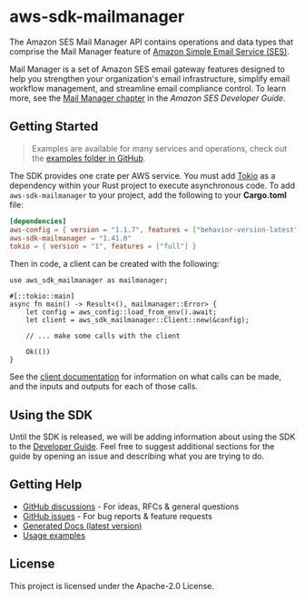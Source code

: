 # aws-sdk-mailmanager

The Amazon SES Mail Manager API contains operations and data types that comprise the Mail Manager feature of [Amazon Simple Email Service (SES)](http://aws.amazon.com/ses).

Mail Manager is a set of Amazon SES email gateway features designed to help you strengthen your organization's email infrastructure, simplify email workflow management, and streamline email compliance control. To learn more, see the [Mail Manager chapter](https://docs.aws.amazon.com/ses/latest/dg/eb.html) in the _Amazon SES Developer Guide_.

## Getting Started

> Examples are available for many services and operations, check out the
> [examples folder in GitHub](https://github.com/awslabs/aws-sdk-rust/tree/main/examples).

The SDK provides one crate per AWS service. You must add [Tokio](https://crates.io/crates/tokio)
as a dependency within your Rust project to execute asynchronous code. To add `aws-sdk-mailmanager` to
your project, add the following to your **Cargo.toml** file:

```toml
[dependencies]
aws-config = { version = "1.1.7", features = ["behavior-version-latest"] }
aws-sdk-mailmanager = "1.41.0"
tokio = { version = "1", features = ["full"] }
```

Then in code, a client can be created with the following:

```rust,no_run
use aws_sdk_mailmanager as mailmanager;

#[::tokio::main]
async fn main() -> Result<(), mailmanager::Error> {
    let config = aws_config::load_from_env().await;
    let client = aws_sdk_mailmanager::Client::new(&config);

    // ... make some calls with the client

    Ok(())
}
```

See the [client documentation](https://docs.rs/aws-sdk-mailmanager/latest/aws_sdk_mailmanager/client/struct.Client.html)
for information on what calls can be made, and the inputs and outputs for each of those calls.

## Using the SDK

Until the SDK is released, we will be adding information about using the SDK to the
[Developer Guide](https://docs.aws.amazon.com/sdk-for-rust/latest/dg/welcome.html). Feel free to suggest
additional sections for the guide by opening an issue and describing what you are trying to do.

## Getting Help

* [GitHub discussions](https://github.com/awslabs/aws-sdk-rust/discussions) - For ideas, RFCs & general questions
* [GitHub issues](https://github.com/awslabs/aws-sdk-rust/issues/new/choose) - For bug reports & feature requests
* [Generated Docs (latest version)](https://awslabs.github.io/aws-sdk-rust/)
* [Usage examples](https://github.com/awslabs/aws-sdk-rust/tree/main/examples)

## License

This project is licensed under the Apache-2.0 License.

